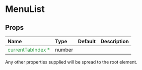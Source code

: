 <!--- This documentation is automatically generated, do not try to edit it. -->

# MenuList



## Props
| Name | Type | Default | Description |
|:-----|:-----|:--------|:------------|
| <span style="color: #31a148">currentTabIndex *</span> | number |  |  |

Any other properties supplied will be spread to the root element.


